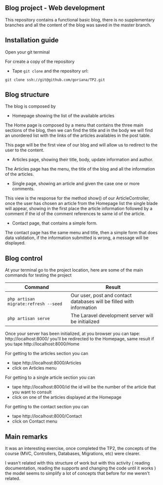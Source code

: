 ## Blog project - Web development 

This repository contains a functional basic blog, there is no supplementary branches and all the content of the blog was saved in the master branch.

## Installation guide

Open your git terminal

For create a copy of the repository 

- Tape `git clone` and the repository url:

```
git clone ssh://git@github.com/goriana/TP2.git
```

## Blog structure

The blog is composed by  

- Homepage showing the list of the available articles

The Home page is composed by a menu that contains the three main sections of the blog, then we can find the title and in the body we will find an unordered list with the links of the articles availables in the post table.

This page will be the first view of our blog and will allow us to redirect to the user to the content.

- Articles page, showing their title, body, update information and author.

The Articles page has the menu, the title of the blog and all the information of the articles.

- Single page, showing an article and given the case one or more comments.

This view is the response for the method show() of our ArticleController, once the user has chosen an article from the Homepage list the single blade will appear, showing in the first place the article information followed by a comment if the id of the comment references te same id of the article.

- Contact page, that contains a simple form.

The contact page has the same menu and title, then a simple form that does data validation, if the information submitted is wrong, a message will be displayed. 

## Blog control

At your terminal go to the project location, here are some of the main commands for testing the project

| Command  | Result |
| ------------- | ------------- |
| `php artisan migrate:refresh --seed`  | Our user, post and contact databases will be filled with information  |
| `php artisan serve`  | The Laravel development server will be initialized   |

Once your server has been initialized, at you browser you can tape: http://localhost:8000/ you'll be redirected to the Homepage, same result if you tape http://localhost:8000/Home

For getting to the articles section you can 
- tape http://localhost:8000/Articles 
- click on Articles menu

For getting to a single article section you can 
- tape http://localhost:8000/id  the id will be the number of the article that you want to consult
- click on one of the articles displayed at the Homepage

For getting to the contact section you can 
- tape http://localhost:8000/Contact
- click on Contact menu


## Main remarks

It was an interesting exercise, once completed the TP2, the concepts of the course (MVC, Controllers, Databases, Migrations, etc) were clearer.

I wasn't related with this structure of work but with this activity ( reading documentation, reading the supports and changing the code until it works ) the model seems to simplify a lot of concepts that before for me weren't related.


